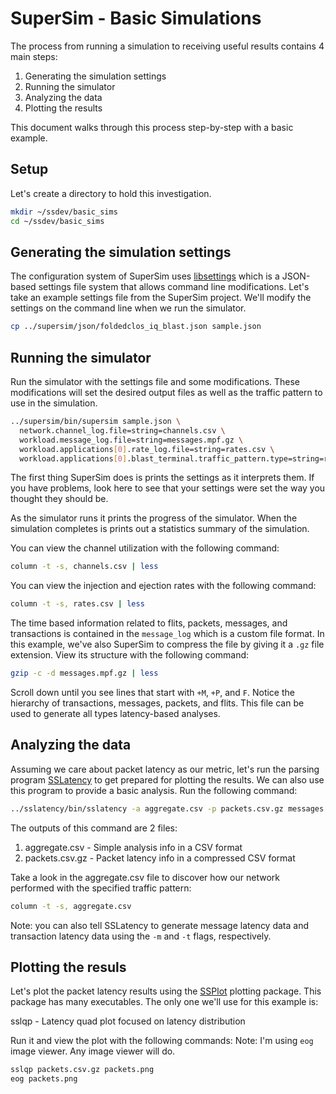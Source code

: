 # SuperSim - Basic Simulations

The process from running a simulation to receiving useful results contains 4
main steps:

1. Generating the simulation settings
2. Running the simulator
3. Analyzing the data
4. Plotting the results

This document walks through this process step-by-step with a basic example.

## Setup
Let's create a directory to hold this investigation.

``` sh
mkdir ~/ssdev/basic_sims
cd ~/ssdev/basic_sims

```

## Generating the simulation settings
The configuration system of SuperSim uses [libsettings][] which is a JSON-based
settings file system that allows command line modifications. Let's take an
example settings file from the SuperSim project. We'll modify the settings
on the command line when we run the simulator.

``` sh
cp ../supersim/json/foldedclos_iq_blast.json sample.json
```

## Running the simulator
Run the simulator with the settings file and some modifications. These
modifications will set the desired output files as well as the traffic
pattern to use in the simulation.

``` sh
../supersim/bin/supersim sample.json \
  network.channel_log.file=string=channels.csv \
  workload.message_log.file=string=messages.mpf.gz \
  workload.applications[0].rate_log.file=string=rates.csv \
  workload.applications[0].blast_terminal.traffic_pattern.type=string=random_exchange
```

The first thing SuperSim does is prints the settings as it interprets them.
If you have problems, look here to see that your settings were set the way
you thought they should be.

As the simulator runs it prints the progress of the simulator. When the
simulation completes is prints out a statistics summary of the simulation.

You can view the channel utilization with the following command:

``` sh
column -t -s, channels.csv | less
```

You can view the injection and ejection rates with the following command:

``` sh
column -t -s, rates.csv | less
```

The time based information related to flits, packets, messages, and transactions
is contained in the `message_log` which is a custom file format. In this
example, we've also SuperSim to compress the file by giving it a `.gz` file
extension. View its structure with the following command:

``` sh
gzip -c -d messages.mpf.gz | less
```

Scroll down until you see lines that start with `+M`, `+P`, and `F`. Notice the
hierarchy of transactions, messages, packets, and flits. This file can be used
to generate all types latency-based analyses.

## Analyzing the data
Assuming we care about packet latency as our metric, let's run the parsing
program [SSLatency][] to get prepared for plotting the results. We can also use
this program to provide a basic analysis. Run the following command:

``` sh
../sslatency/bin/sslatency -a aggregate.csv -p packets.csv.gz messages.mpf.gz
```
The outputs of this command are 2 files:
1. aggregate.csv - Simple analysis info in a CSV format
2. packets.csv.gz - Packet latency info in a compressed CSV format

Take a look in the aggregate.csv file to discover how our network performed
with the specified traffic pattern:

``` sh
column -t -s, aggregate.csv
```

Note: you can also tell SSLatency to generate message latency data and
transaction latency data using the `-m` and `-t` flags, respectively.

## Plotting the resuls
Let's plot the packet latency results using the [SSPlot][] plotting package.
This package has many executables. The only one we'll use for this example is:

sslqp - Latency quad plot focused on latency distribution

Run it and view the plot with the following commands:
Note: I'm using `eog` image viewer. Any image viewer will do.

``` sh
sslqp packets.csv.gz packets.png
eog packets.png
```

[libsettings]: https://github.com/nicmcd/libsettings
[SSLatency]: https://github.com/nicmcd/sslatency
[SSPlot]: https://github.com/nicmcd/ssplot
